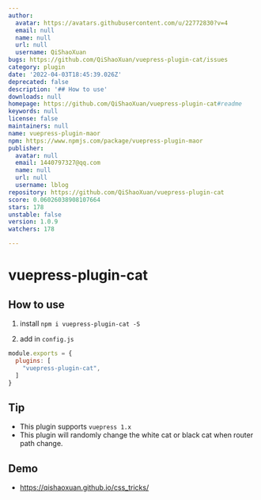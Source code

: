 ```yaml
---
author:
  avatar: https://avatars.githubusercontent.com/u/22772830?v=4
  email: null
  name: null
  url: null
  username: QiShaoXuan
bugs: https://github.com/QiShaoXuan/vuepress-plugin-cat/issues
category: plugin
date: '2022-04-03T18:45:39.026Z'
deprecated: false
description: '## How to use'
downloads: null
homepage: https://github.com/QiShaoXuan/vuepress-plugin-cat#readme
keywords: null
license: false
maintainers: null
name: vuepress-plugin-maor
npm: https://www.npmjs.com/package/vuepress-plugin-maor
publisher:
  avatar: null
  email: 1440797327@qq.com
  name: null
  url: null
  username: lblog
repository: https://github.com/QiShaoXuan/vuepress-plugin-cat
score: 0.06026038908107664
stars: 178
unstable: false
version: 1.0.9
watchers: 178

---
```


# vuepress-plugin-cat

## How to use

1. install `npm i vuepress-plugin-cat -S`

2. add in `config.js`

```js
module.exports = {
  plugins: [
    "vuepress-plugin-cat",
  ]
}
```

## Tip

- This plugin supports `vuepress 1.x`
- This plugin will randomly change the white cat or black cat when router path change.

## Demo

- https://qishaoxuan.github.io/css_tricks/
